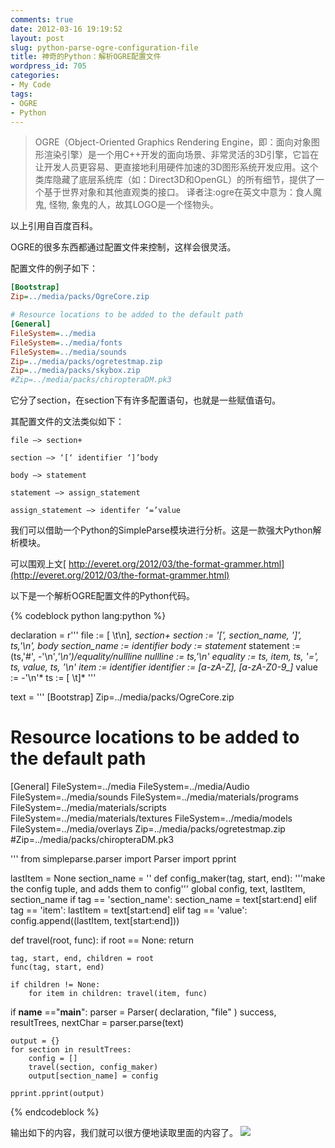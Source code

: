 ```yaml
---
comments: true
date: 2012-03-16 19:19:52
layout: post
slug: python-parse-ogre-configuration-file
title: 神奇的Python：解析OGRE配置文件
wordpress_id: 705
categories:
- My Code
tags:
- OGRE
- Python
---
```


> OGRE（Object-Oriented Graphics Rendering Engine，即：面向对象图形渲染引擎）是一个用C++开发的面向场景、非常灵活的3D引擎，它旨在让开发人员更容易、更直接地利用硬件加速的3D图形系统开发应用。这个类库隐藏了底层系统库（如：Direct3D和OpenGL）的所有细节，提供了一个基于世界对象和其他直观类的接口。 译者注:ogre在英文中意为：食人魔鬼, 怪物, 象鬼的人，故其LOGO是一个怪物头。


以上引用自百度百科。

OGRE的很多东西都通过配置文件来控制，这样会很灵活。

配置文件的例子如下：

``` ini
[Bootstrap]
Zip=../media/packs/OgreCore.zip

# Resource locations to be added to the default path
[General]
FileSystem=../media
FileSystem=../media/fonts
FileSystem=../media/sounds
Zip=../media/packs/ogretestmap.zip
Zip=../media/packs/skybox.zip
#Zip=../media/packs/chiropteraDM.pk3
```

它分了section，在section下有许多配置语句，也就是一些赋值语句。

其配置文件的文法类似如下：<!-- more -->

```
file –> section+

section –> ‘[‘ identifier ‘]’body

body –> statement

statement –> assign_statement

assign_statement –> identifer ‘=’value
```

我们可以借助一个Python的SimpleParse模块进行分析。这是一款强大Python解析模块。

可以围观上文[ http://everet.org/2012/03/the-format-grammer.html](http://everet.org/2012/03/the-format-grammer.html)

以下是一个解析OGRE配置文件的Python代码。


{% codeblock python lang:python %}

declaration = r'''
file           :=  [ \t\n]*, section+
section        :=  '[', section_name, ']', ts,'\n', body
section_name   :=  identifier
body           :=  statement*
statement      :=  (ts,'#', -'\n'*,'\n')/equality/nullline
nullline       :=  ts,'\n'
equality       :=  ts, item, ts, '=', ts, value, ts, '\n'
item           := identifier
identifier     :=  [a-zA-Z], [a-zA-Z0-9_]*
value          :=  -'\n'*
ts             :=  [ \t]*
'''

text = '''
[Bootstrap]
Zip=../media/packs/OgreCore.zip

# Resource locations to be added to the default path
[General]
FileSystem=../media
FileSystem=../media/Audio
FileSystem=../media/sounds
FileSystem=../media/materials/programs
FileSystem=../media/materials/scripts
FileSystem=../media/materials/textures
FileSystem=../media/models
FileSystem=../media/overlays
Zip=../media/packs/ogretestmap.zip
#Zip=../media/packs/chiropteraDM.pk3

'''
from simpleparse.parser import Parser
import pprint

lastItem = None
section_name = ''
def config_maker(tag, start, end):
    '''make the config tuple, and adds them to config'''
    global config, text, lastItem, section_name
    if tag == 'section_name':
        section_name = text[start:end]
    elif tag == 'item':
        lastItem = text[start:end]
    elif tag == 'value':
        config.append((lastItem, text[start:end]))

def travel(root, func):
    if root == None: return

    tag, start, end, children = root
    func(tag, start, end)

    if children != None:
        for item in children: travel(item, func)

if __name__ =="__main__":
    parser = Parser( declaration, "file" )
    success, resultTrees, nextChar = parser.parse(text)

    output = {}
    for section in resultTrees:
        config = []
        travel(section, config_maker)
        output[section_name] = config

    pprint.pprint(output)

{% endcodeblock %}



输出如下的内容，我们就可以很方便地读取里面的内容了。
[![](http://everet.org/wp-content/uploads/2012/03/QQ截图20120316192157.png)](http://everet.org/wp-content/uploads/2012/03/QQ截图20120316192157.png)
